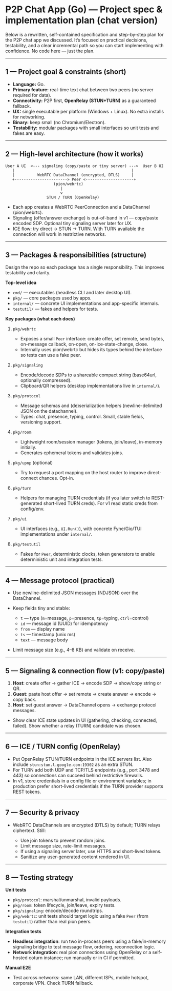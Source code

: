 # P2P Chat App (Go) — Project spec & implementation plan (chat version)

Below is a rewritten, self-contained specification and step-by-step plan for the P2P chat app we discussed. It’s focused on practical decisions, testability, and a clear incremental path so you can start implementing with confidence. No code here — just the plan.

---

## 1 — Project goal & constraints (short)

* **Language:** Go.
* **Primary feature:** real-time text chat between two peers (no server required for data).
* **Connectivity:** P2P first, **OpenRelay (STUN+TURN)** as a guaranteed fallback.
* **UX:** single executable per platform (Windows + Linux). No extra installs for networking.
* **Binary:** keep small (no Chromium/Electron).
* **Testability:** modular packages with small interfaces so unit tests and fakes are easy.

---

## 2 — High-level architecture (how it works)

```
User A UI  <--- signaling (copy/paste or tiny server) --->  User B UI
   |                                                   |
   |          WebRTC DataChannel (encrypted, DTLS)     |
   +-----------------------> Peer <---------------------+
                     (pion/webrtc)
                        |
                        v
                  STUN / TURN (OpenRelay)
```

* Each app creates a WebRTC PeerConnection and a DataChannel (pion/webrtc).
* Signaling (offer/answer exchange) is out-of-band in v1 — copy/paste encoded SDP. Optional tiny signaling server later for UX.
* ICE flow: try direct -> STUN -> TURN. With TURN available the connection will work in restrictive networks.

---

## 3 — Packages & responsibilities (structure)

Design the repo so each package has a single responsibility. This improves testability and clarity.

**Top-level idea**

* `cmd/` — executables (headless CLI and later desktop UI).
* `pkg/` — core packages used by apps.
* `internal/` — concrete UI implementations and app-specific internals.
* `testutil/` — fakes and helpers for tests.

**Key packages (what each does)**

1. `pkg/webrtc`

   * Exposes a small `Peer` interface: create offer, set remote, send bytes, on-message callback, on-open, on-ice-state-change, close.
   * Internally uses pion/webrtc but hides its types behind the interface so tests can use a fake peer.

2. `pkg/signaling`

   * Encode/decode SDPs to a shareable compact string (base64url, optionally compressed).
   * Clipboard/QR helpers (desktop implementations live in `internal/`).

3. `pkg/protocol`

   * Message schemas and (de)serialization helpers (newline-delimited JSON on the datachannel).
   * Types: chat, presence, typing, control. Small, stable fields, versioning support.

4. `pkg/room`

   * Lightweight room/session manager (tokens, join/leave), in-memory initially.
   * Generates ephemeral tokens and validates joins.

5. `pkg/upnp` (optional)

   * Try to request a port mapping on the host router to improve direct-connect chances. Opt-in.

6. `pkg/turn`

   * Helpers for managing TURN credentials (if you later switch to REST-generated short-lived TURN creds). For v1 read static creds from config/env.

7. `pkg/ui`

   * UI interfaces (e.g., `UI.Run()`), with concrete Fyne/Gio/TUI implementations under `internal/`.

8. `pkg/testutil`

   * Fakes for `Peer`, deterministic clocks, token generators to enable deterministic unit and integration tests.

---

## 4 — Message protocol (practical)

* Use newline-delimited JSON messages (NDJSON) over the DataChannel.
* Keep fields tiny and stable:

  * `t` — type (`m`=message, `p`=presence, `tp`=typing, `ctrl`=control)
  * `id` — message id (UUID) for idempotency
  * `from` — display name
  * `ts` — timestamp (unix ms)
  * `text` — message body
* Limit message size (e.g., 4–8 KB) and validate on receive.

---

## 5 — Signaling & connection flow (v1: copy/paste)

1. **Host**: create offer → gather ICE → encode SDP → show/copy string or QR.
2. **Guest**: paste host offer → set remote → create answer → encode → copy back.
3. **Host**: set guest answer → DataChannel opens → exchange protocol messages.

* Show clear ICE state updates in UI (gathering, checking, connected, failed). Show whether a relay (TURN) candidate was chosen.

---

## 6 — ICE / TURN config (OpenRelay)

* Put OpenRelay STUN/TURN endpoints in the ICE servers list. Also include `stun:stun.l.google.com:19302` as an extra STUN.
* For TURN add both UDP and TCP/TLS endpoints (e.g., port 3478 and 443) so connections can succeed behind restrictive firewalls.
* In v1, store credentials in a config file or environment variables; in production prefer short-lived credentials if the TURN provider supports REST tokens.

---

## 7 — Security & privacy

* WebRTC DataChannels are encrypted (DTLS) by default; TURN relays ciphertext. Still:

  * Use join tokens to prevent random joins.
  * Limit message size, rate-limit messages.
  * If using a signaling server later, use HTTPS and short-lived tokens.
  * Sanitize any user-generated content rendered in UI.

---

## 8 — Testing strategy

**Unit tests**

* `pkg/protocol`: marshal/unmarshal, invalid payloads.
* `pkg/room`: token lifecycle, join/leave, expiry tests.
* `pkg/signaling`: encode/decode roundtrips.
* `pkg/webrtc`: unit tests should target logic using a fake `Peer` (from `testutil`) rather than real pion peers.

**Integration tests**

* **Headless integration**: run two in-process peers using a fake/in-memory signaling bridge to test message flow, ordering, reconnection logic.
* **Network integration**: real pion connections using OpenRelay or a self-hosted coturn instance; run manually or in CI if permitted.

**Manual E2E**

* Test across networks: same LAN, different ISPs, mobile hotspot, corporate VPN. Check TURN fallback.
